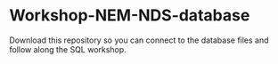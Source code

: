 # Workshop-NEM-NDS-database

Download this repository so you can connect to the database files and follow along the SQL workshop.
 
